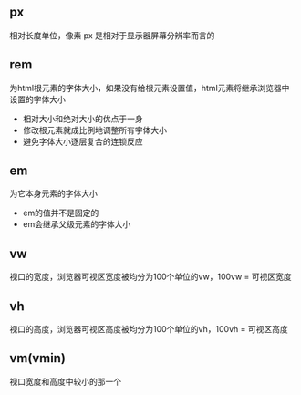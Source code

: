 ## px
相对长度单位，像素 px 是相对于显示器屏幕分辨率而言的

## rem
为html根元素的字体大小，如果没有给根元素设置值，html元素将继承浏览器中设置的字体大小

- 相对大小和绝对大小的优点于一身
- 修改根元素就成比例地调整所有字体大小
- 避免字体大小逐层复合的连锁反应

## em
为它本身元素的字体大小
- em的值并不是固定的
- em会继承父级元素的字体大小
## vw
视口的宽度，浏览器可视区宽度被均分为100个单位的vw，100vw = 可视区宽度
## vh
视口的高度，浏览器可视区高度被均分为100个单位的vh，100vh = 可视区高度

## vm(vmin) 
视口宽度和高度中较小的那一个

